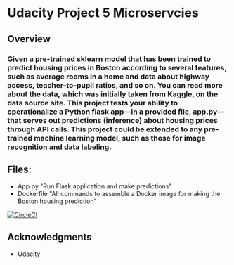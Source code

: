 # Udacity Project 5 Microservcies

## Overview
### Given a pre-trained sklearn model that has been trained to predict housing prices in Boston according to several features, such as average rooms in a home and data about highway access, teacher-to-pupil ratios, and so on. You can read more about the data, which was initially taken from Kaggle, on the data source site. This project tests your ability to operationalize a Python flask app—in a provided file, app.py—that serves out predictions (inference) about housing prices through API calls. This project could be extended to any pre-trained machine learning model, such as those for image recognition and data labeling.

## Files:
* App.py "Run Flask application and make predictions"
* Dockerfile "All commands to assemble a Docker image for making the Boston housing prediction"

[![CircleCI](https://circleci.com/gh/j-j-jones/udacity-project-05-microservices.svg?style=svg)](https://circleci.com/gh/j-j-jones/udacity-project-05-microservices)

## Acknowledgments

* Udacity
